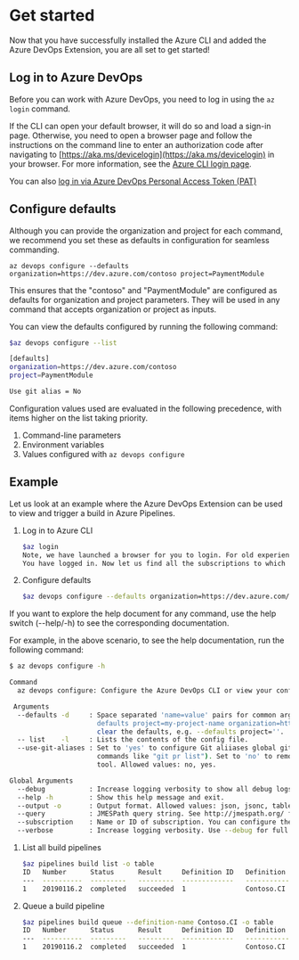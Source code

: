 # Get started

Now that you have successfully installed the Azure CLI and added the Azure DevOps Extension, you are all set to get started!

## Log in to Azure DevOps

Before you can work with Azure DevOps, you need to log in using the `az login` command.

If the CLI can open your default browser, it will do so and load a sign-in page.
Otherwise, you need to open a browser page and follow the instructions on the command line to enter an authorization code after navigating to [https://aka.ms/devicelogin](https://aka.ms/devicelogin) in your browser. For more information, see the [Azure CLI login page](https://docs.microsoft.com/cli/azure/authenticate-azure-cli?view=azure-cli-latest).

You can also [log in via Azure DevOps Personal Access Token (PAT)](samples.md#log-in-via-azure-devops-personal-access-token-pat)

## Configure defaults

Although you can provide the organization and project for each command, we recommend you set these as defaults in configuration for seamless commanding.

`az devops configure --defaults organization=https://dev.azure.com/contoso project=PaymentModule`

This ensures that the "contoso" and "PaymentModule" are configured as defaults for organization and project parameters. They will be used in any command that accepts organization or project as inputs.

You can view the defaults configured by running the following command:

```bash
$az devops configure --list

[defaults]
organization=https://dev.azure.com/contoso
project=PaymentModule

Use git alias = No
```

Configuration values used are evaluated in the following precedence, with items higher on the list taking priority.

1. Command-line parameters
1. Environment variables
1. Values configured with `az devops configure`

## Example

Let us look at an example where the Azure DevOps Extension can be used to view and trigger a build in Azure Pipelines.

1. Log in to Azure CLI

    ```bash
    $az login
    Note, we have launched a browser for you to login. For old experience with device code, use "az login --use-device-code"
    You have logged in. Now let us find all the subscriptions to which you have access...
    ```

1. Configure defaults

    ```bash
    $az devops configure --defaults organization=https://dev.azure.com/contosoWebApp project=PaymentModule`
    ```

If you want to explore the help document for any command, use the help switch (--help/-h) to see the corresponding documentation.

For example, in the above scenario, to see the help documentation, run the following command:

```bash
$ az devops configure -h

Command
  az devops configure: Configure the Azure DevOps CLI or view your configuration.

 Arguments
  --defaults -d     : Space separated 'name=value' pairs for common arguments defaults, e.g. '--
                      defaults project=my-project-name organization=https://dev.azure.com/organizationName arg=value' Use '' to
                      clear the defaults, e.g. --defaults project=''.
  -- list    -l     : Lists the contents of the config file.
  --use-git-aliases : Set to 'yes' to configure Git aliiases global git config file (to enable
                      commands like "git pr list"). Set to 'no' to remove any aliases set by the
                      tool. Allowed values: no, yes.

Global Arguments
  --debug           : Increase logging verbosity to show all debug logs
  --help -h         : Show this help message and exit.
  --output -o       : Output format. Allowed values: json, jsonc, table, tsv, yaml. Default: json.
  --query           : JMESPath query string. See http://jmespath.org/ for more information and examples.
  --subscription    : Name or ID of subscription. You can configure the default subscription using 'az account set -s NAME_OR_ID'
  --verbose         : Increase logging verbosity. Use --debug for full debug logs.
```

1. List all build pipelines

    ```bash
    $az pipelines build list -o table
    ID   Number      Status      Result     Definition ID   Definition Name           Source Branch    Queued Time                 Reason
    ---  ----------  ---------   ---------  -------------   -----------------------   --------------   --------------------------  -------
    1    20190116.2  completed   succeeded  1               Contoso.CI                master           2019-01-16 17:29:07.497795  manual
    ```

1. Queue a build pipeline

    ```bash
    $az pipelines build queue --definition-name Contoso.CI -o table
    ID   Number      Status      Result     Definition ID   Definition Name           Source Branch    Queued Time                 Reason
    ---  ----------  ---------   ---------  -------------   -----------------------   --------------   --------------------------  -------
    1    20190116.2  completed   succeeded  1               Contoso.CI                master           2019-01-16 17:29:07.497795  manual
    ```
